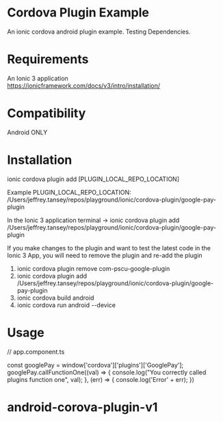 
# Cordova Plugin Example
An ionic cordova android plugin example. Testing Dependencies.


# Requirements
An Ionic 3 application https://ionicframework.com/docs/v3/intro/installation/


# Compatibility
Android ONLY


# Installation
ionic cordova plugin add [PLUGIN_LOCAL_REPO_LOCATION]

Example PLUGIN_LOCAL_REPO_LOCATION: /Users/jeffrey.tansey/repos/playground/ionic/cordova-plugin/google-pay-plugin

In the Ionic 3 application terminal -> ionic cordova plugin add  /Users/jeffrey.tansey/repos/playground/ionic/cordova-plugin/google-pay-plugin

If you make changes to the plugin and want to test the latest code in the Ionic 3 App, you will need to remove the plugin and re-add the plugin

1. ionic cordova plugin remove com-pscu-google-plugin
2. ionic cordova plugin add  /Users/jeffrey.tansey/repos/playground/ionic/cordova-plugin/google-pay-plugin
3. ionic cordova build android
4. ionic cordova run android --device


# Usage

  // app.component.ts

  const googlePay = window['cordova']['plugins']['GooglePay'];
  googlePay.callFunctionOne((val) => {
    console.log("You correctly called plugins function one", val);
  },
  (err) => {
      console.log('Error' + err);
  })

# android-corova-plugin-v1
